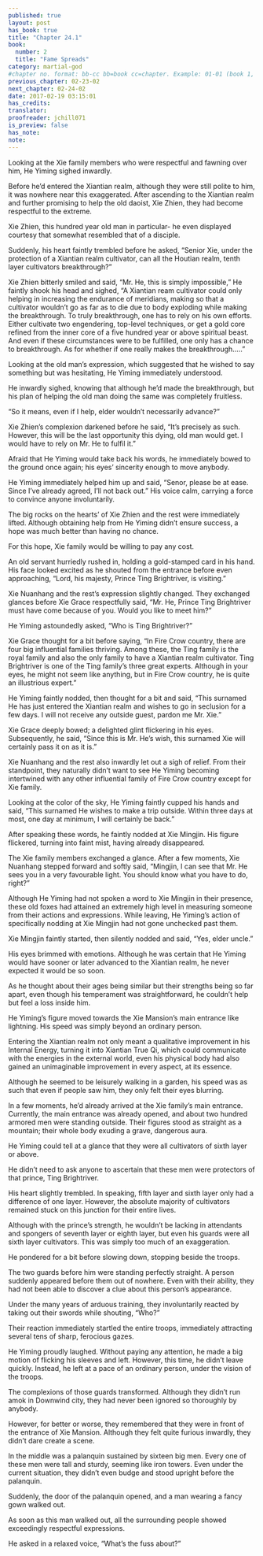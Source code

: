 ```yaml
---
published: true
layout: post
has_book: true
title: "Chapter 24.1"
book:
  number: 2
  title: "Fame Spreads"
category: martial-god
#chapter no. format: bb-cc bb=book cc=chapter. Example: 01-01 (book 1, chapter 1)
previous_chapter: 02-23-02
next_chapter: 02-24-02
date: 2017-02-19 03:15:01 
has_credits:
translator:
proofreader: jchill071
is_preview: false
has_note: 
note: 
---
```

Looking at the Xie family members who were respectful and fawning over him, He Yiming sighed inwardly.

Before he’d entered the Xiantian realm, although they were still polite to him, it was nowhere near this exaggerated. After ascending to the Xiantian realm and further promising to help the old daoist, Xie Zhien, they had become respectful to the extreme.

Xie Zhien, this hundred year old man in particular- he even displayed courtesy that somewhat resembled that of a disciple.

Suddenly, his heart faintly trembled before he asked, “Senior Xie, under the protection of a Xiantian realm cultivator, can all the Houtian realm, tenth layer cultivators breakthrough?”

Xie Zhien bitterly smiled and said, “Mr. He, this is simply impossible,” He faintly shook his head and sighed, “A Xiantian ream cultivator could only helping in increasing the endurance of meridians, making so that a cultivator wouldn’t go as far as to die due to body exploding while making the breakthrough. To truly breakthrough, one has to rely on his own efforts. Either cultivate two engendering, top-level techniques, or get a gold core refined from the inner core of a five hundred year or above spiritual beast. And even if these circumstances were to be fulfilled, one only has a chance to breakthrough. As for whether if one really makes the breakthrough…..”

Looking at the old man’s expression, which suggested that he wished to say something but was hesitating, He Yiming immediately understood.

He inwardly sighed, knowing that although he’d made the breakthrough, but his plan of helping the old man doing the same was completely fruitless.

“So it means, even if I help, elder wouldn’t necessarily advance?”

Xie Zhien’s complexion darkened before he said, “It’s precisely as such. However, this will be the last opportunity this dying, old man would get. I would have to rely on Mr. He to fulfil it.”

Afraid that He Yiming would take back his words, he immediately bowed to the ground once again; his eyes’ sincerity enough to move anybody.

He Yiming immediately helped him up and said, “Senor, please be at ease. Since I’ve already agreed, I’ll not back out.”
His voice calm, carrying a force to convince anyone involuntarily.

The big rocks on the hearts’ of Xie Zhien and the rest were immediately lifted. Although obtaining help from He Yiming didn’t ensure success, a hope was much better than having no chance.

For this hope, Xie family would be willing to pay any cost.

An old servant hurriedly rushed in, holding a gold-stamped card in his hand. His face looked excited as he shouted from the entrance before even approaching, “Lord, his majesty, Prince Ting Brightriver, is visiting.”

Xie Nuanhang and the rest’s expression slightly changed. They exchanged glances before Xie Grace respectfully said, “Mr. He, Prince Ting Brightriver must have come because of you. Would you like to meet him?”

He Yiming astoundedly asked, “Who is Ting Brightriver?”

Xie Grace thought for a bit before saying, “In Fire Crow country, there are four big influential families thriving. Among these, the Ting family is the royal family and also the only family to have a Xiantian realm cultivator. Ting Brightriver is one of the Ting family’s three great experts. Although in your eyes, he might not seem like anything, but in Fire Crow country, he is quite an illustrious expert.”

He Yiming faintly nodded, then thought for a bit and said, “This surnamed He has just entered the Xiantian realm and wishes to go in seclusion for a few days. I will not receive any outside guest, pardon me Mr. Xie.”

Xie Grace deeply bowed; a delighted glint flickering in his eyes. Subsequently, he said, “Since this is Mr. He’s wish, this surnamed Xie will certainly pass it on as it is.”

Xie Nuanhang and the rest also inwardly let out a sigh of relief. From their standpoint, they naturally didn’t want to see He Yiming becoming intertwined with any other influential family of Fire Crow country except for Xie family.

Looking at the color of the sky, He Yiming faintly cupped his hands and said, “This surnamed He wishes to make a trip outside. Within three days at most, one day at minimum, I will certainly be back.”

After speaking these words, he faintly nodded at Xie Mingjin. His figure flickered, turning into faint mist, having already disappeared.

The Xie family members exchanged a glance. After a few moments, Xie Nuanhang stepped forward and softly said, “Mingjin, I can see that Mr. He sees you in a very favourable light. You should know what you have to do, right?”

Although He Yiming had not spoken a word to Xie Mingjin in their presence, these old foxes had attained an extremely high level in measuring someone from their actions and expressions. While leaving, He Yiming’s action of specifically nodding at Xie Mingjin had not gone unchecked past them.

Xie Mingjin faintly started, then silently nodded and said, “Yes, elder uncle.”

His eyes brimmed with emotions. Although he was certain that He Yiming would have sooner or later advanced to the Xiantian realm, he never expected it would be so soon.

As he thought about their ages being similar but their strengths being so far apart, even though his temperament was straightforward, he couldn’t help but feel a loss inside him.

He Yiming’s figure moved towards the Xie Mansion’s main entrance like lightning. His speed was simply beyond an ordinary person.

Entering the Xiantian realm not only meant a qualitative improvement in his Internal Energy, turning it into Xiantian True Qi, which could communicate with the energies in the external world, even his physical body had also gained an unimaginable improvement in every aspect, at its essence.

Although he seemed to be leisurely walking in a garden, his speed was as such that even if people saw him, they only felt their eyes blurring.

In a few moments, he’d already arrived at the Xie family’s main entrance. Currently, the main entrance was already opened, and about two hundred armored men were standing outside. Their figures stood as straight as a mountain; their whole body exuding a grave, dangerous aura.

He Yiming could tell at a glance that they were all cultivators of sixth layer or above.

He didn’t need to ask anyone to ascertain that these men were protectors of that prince, Ting Brightriver.

His heart slightly trembled. In speaking, fifth layer and sixth layer only had a difference of one layer. However, the absolute majority of cultivators remained stuck on this junction for their entire lives.

Although with the prince’s strength, he wouldn’t be lacking in attendants and spongers of seventh layer or eighth layer, but even his guards were all sixth layer cultivators. This was simply too much of an exaggeration.

He pondered for a bit before slowing down, stopping beside the troops.

The two guards before him were standing perfectly straight. A person suddenly appeared before them out of nowhere. Even with their ability, they had not been able to discover a clue about this person’s appearance.

Under the many years of arduous training, they involuntarily reacted by taking out their swords while shouting, “Who?”

Their reaction immediately startled the entire troops, immediately attracting several tens of sharp, ferocious gazes.

He Yiming proudly laughed. Without paying any attention, he made a big motion of flicking his sleeves and left. However, this time, he didn’t leave quickly. Instead, he left at a pace of an ordinary person, under the vision of the troops.

The complexions of those guards transformed. Although they didn’t run amok in Downwind city, they had never been ignored so thoroughly by anybody.

However, for better or worse, they remembered that they were in front of the entrance of Xie Mansion. Although they felt quite furious inwardly, they didn’t dare create a scene.

In the middle was a palanquin sustained by sixteen big men. Every one of these men were tall and sturdy, seeming like iron towers. Even under the current situation, they didn’t even budge and stood upright before the palanquin.

Suddenly, the door of the palanquin opened, and a man wearing a fancy gown walked out.

As soon as this man walked out, all the surrounding people showed exceedingly respectful expressions.

He asked in a relaxed voice, “What’s the fuss about?”
